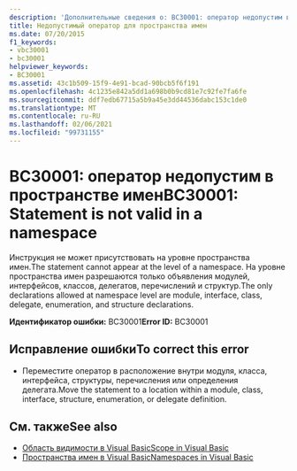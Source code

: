 ```yaml
---
description: 'Дополнительные сведения о: BC30001: оператор недопустим в пространстве имен'
title: Недопустимый оператор для пространства имен
ms.date: 07/20/2015
f1_keywords:
- vbc30001
- bc30001
helpviewer_keywords:
- BC30001
ms.assetid: 43c1b509-15f9-4e91-bcad-90bcb5f6f191
ms.openlocfilehash: 4c1235e842a5dd1a698b0b9cd81e7c92fe7fa6fe
ms.sourcegitcommit: ddf7edb67715a5b9a45e3dd44536dabc153c1de0
ms.translationtype: MT
ms.contentlocale: ru-RU
ms.lasthandoff: 02/06/2021
ms.locfileid: "99731155"
---
```

# <a name="bc30001-statement-is-not-valid-in-a-namespace"></a><span data-ttu-id="f8e8a-103">BC30001: оператор недопустим в пространстве имен</span><span class="sxs-lookup"><span data-stu-id="f8e8a-103">BC30001: Statement is not valid in a namespace</span></span>

<span data-ttu-id="f8e8a-104">Инструкция не может присутствовать на уровне пространства имен.</span><span class="sxs-lookup"><span data-stu-id="f8e8a-104">The statement cannot appear at the level of a namespace.</span></span> <span data-ttu-id="f8e8a-105">На уровне пространства имен разрешаются только объявления модулей, интерфейсов, классов, делегатов, перечислений и структур.</span><span class="sxs-lookup"><span data-stu-id="f8e8a-105">The only declarations allowed at namespace level are module, interface, class, delegate, enumeration, and structure declarations.</span></span>

 <span data-ttu-id="f8e8a-106">**Идентификатор ошибки:** BC30001</span><span class="sxs-lookup"><span data-stu-id="f8e8a-106">**Error ID:** BC30001</span></span>

## <a name="to-correct-this-error"></a><span data-ttu-id="f8e8a-107">Исправление ошибки</span><span class="sxs-lookup"><span data-stu-id="f8e8a-107">To correct this error</span></span>

- <span data-ttu-id="f8e8a-108">Переместите оператор в расположение внутри модуля, класса, интерфейса, структуры, перечисления или определения делегата.</span><span class="sxs-lookup"><span data-stu-id="f8e8a-108">Move the statement to a location within a module, class, interface, structure, enumeration, or delegate definition.</span></span>

## <a name="see-also"></a><span data-ttu-id="f8e8a-109">См. также</span><span class="sxs-lookup"><span data-stu-id="f8e8a-109">See also</span></span>

- [<span data-ttu-id="f8e8a-110">Область видимости в Visual Basic</span><span class="sxs-lookup"><span data-stu-id="f8e8a-110">Scope in Visual Basic</span></span>](../../programming-guide/language-features/declared-elements/scope.md)
- [<span data-ttu-id="f8e8a-111">Пространства имен в Visual Basic</span><span class="sxs-lookup"><span data-stu-id="f8e8a-111">Namespaces in Visual Basic</span></span>](../../programming-guide/program-structure/namespaces.md)
